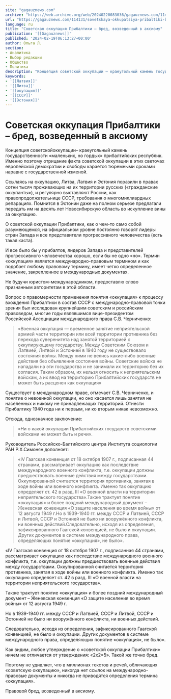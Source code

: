 ```yaml
---
site: "gagauznews.com"
archive: "https://web.archive.org/web/20240220083036/gagauznews.com/114131/sovetskaya-okkupatsiya-pribaltiki-bred-vozvedennyj-v-aksiomu.html"
url: "https://gagauznews.com/114131/sovetskaya-okkupatsiya-pribaltiki-bred-vozvedennyj-v-aksiomu.html"
language: ru
title: "Советская оккупация Прибалтики – бред, возведенный в аксиому"
publication: '[[Gagauznews]]'
published: '2024-02-19T06:13:27+00:00'
author: Ольга Л.
section:
- Аналитика
- Выбор редакции
- Общество
- Политика
description: "Концепция советской оккупации – краеугольный камень государственности «маленьких, но гордых» прибалтийских республик. Именно поэтому отрицание факта советской оккупации в этих светочах европейской демократии и свободы карается тюремными сроками наравне с государственной изменой. Ссылаясь на оккупацию, Литва, Латвия и Эстония поразили в правах сотни тысяч проживающих на их территории русских («гражданские оккупанты»), и регулярно выставляют России, как правопродолжательнице СССР, требования о многомиллиардных репарациях. Помнится в Эстонии даже на полном серьезе предлагали передать им на десять лет Новосибирскую область во искупление вины за оккупацию. О советской оккупации Прибалтики, как о чем-то само собой разумеющемся, на официальном уровне постоянно говорят лидеры стран Запада […]"
keywords:
- '[[Латвия]]'
- '[[Литва]]'
- '[[окупация]]'
- '[[СССР]]'
- '[[Эстония]]'
---
```


# Советская оккупация Прибалтики – бред, возведенный в аксиому

Концепция советскойоккупации– краеугольный камень государственности «маленьких, но гордых» прибалтийских республик. Именно поэтому отрицание факта советской оккупации в этих светочах европейской демократии и свободы карается тюремными сроками наравне с государственной изменой.

Ссылаясь на оккупацию, Литва, Латвия и Эстония поразили в правах сотни тысяч проживающих на их территории русских («гражданские оккупанты»), и регулярно выставляют России, как правопродолжательнице СССР, требования о многомиллиардных репарациях. Помнится в Эстонии даже на полном серьезе предлагали передать им на десять лет Новосибирскую область во искупление вины за оккупацию.

О советской оккупации Прибалтики, как о чем-то само собой разумеющемся, на официальном уровне постоянно говорят лидеры стран Запада и все представители прогрессивного человечества (есть такая каста).

И все было бы у прибалтов, лидеров Запада и представителей прогрессивного человечества хорошо, если бы не одно «но». Термин «оккупация» является международно-правовым термином и как подобает любому правовому термину, имеет четко определенное значение, закрепленное в международных документах.

Не будучи юристом-международником, предоставлю слово признанным авторитетам в этой области.

Вопрос о правомерности применения понятия «оккупация» к процессу вхождения Прибалтики в состав СССР с международно-правовой точки зрения был исследован крупнейшим советским и российским правоведом, многие годы являвшимся вице-президентом Российской Ассоциации международного права С.В. Черниченко:

> «Военная оккупация — временное занятие неприятельской армией части территории или всей территории противника без перехода суверенитета над занятой территорией к оккупирующему государству. Между Советским Союзом и Латвией, Литвой и Эстонией в 1940 году не существовало состояния войны. Между ними не велись какие-либо военные действия без объявления состояния войны. Советские войска не нападали на эти государства и не занимали их территорию без их согласия. Таким образом, их нельзя относить к неприятельским войскам, а их ввод на территорию Прибалтийских государств не может быть расценен как оккупация»

Существует в международном праве, отмечает С.В. Черниченко, и понятие о невоенной оккупации, но оно касается лишь занятия не населенных и никому не принадлежащих территорий. Отнести Прибалтику 1940 года ни к первым, ни ко вторым никак невозможно.

Отсюда, однозначное заключение:

> «Ни о какой оккупации Прибалтийских государств советскими войсками не может быть и речи».

Руководитель Российско-Балтийского центра Института социологии РАН Р.Х.Симонян дополняет:

> «IV Гаагская конвенция от 18 октября 1907 г., подписанная 44 странами, рассматривает оккупацию как последствие международного военного конфликта, т.е. оккупации должны предшествовать военные действия между государствами. Оккупированной считается территория противника, занятая в ходе войны или военного конфликта. Именно так оккупацию определяет ст. 42 в разд. III «О военной власти на территории неприятельского государства».Также трактует понятие «оккупация» и более поздний международный документ – Женевская конвенция «О защите населения во время войны» от 12 августа 1949 г.Но в 1939-1940 гг. между СССР и Латвией, СССР и Литвой, СССР и Эстонией не было ни вооружённого конфликта, ни военных действий.Следовательно, исходя из определения, зафиксированного Гаагской конвенцией, не было и оккупации. Других документов в системе международного права, определяющих понятие «оккупация», не было».

«IV Гаагская конвенция от 18 октября 1907 г., подписанная 44 странами, рассматривает оккупацию как последствие международного военного конфликта, т.е. оккупации должны предшествовать военные действия между государствами. Оккупированной считается территория противника, занятая в ходе войны или военного конфликта. Именно так оккупацию определяет ст. 42 в разд. III «О военной власти на территории неприятельского государства».

Также трактует понятие «оккупация» и более поздний международный документ – Женевская конвенция «О защите населения во время войны» от 12 августа 1949 г.

Но в 1939-1940 гг. между СССР и Латвией, СССР и Литвой, СССР и Эстонией не было ни вооружённого конфликта, ни военных действий.

Следовательно, исходя из определения, зафиксированного Гаагской конвенцией, не было и оккупации. Других документов в системе международного права, определяющих понятие «оккупация», не было».

Как видим, любое утверждение о «советской оккупации Прибалтики» ничем не отличается от утверждения: «2х2=5». Такой же точно бред.

Поэтому не удивляет, что в миллионах текстов и речей, обличающих «советскую оккупацию», никогда нет ссылок на международно-правовые документы и никогда не приводятся определения термина «оккупация».

Правовой бред, возведенный в аксиому.
